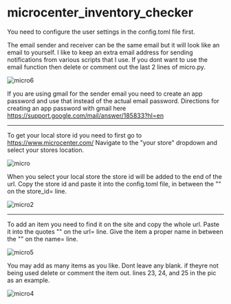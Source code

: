 # microcenter_inventory_checker

You need to configure the user settings in the config.toml file first.


The email sender and receiver can be the same email but it will look like an email to yourself.
I like to keep an extra email address for sending notifications from various scripts that I use.
If you dont want to use the email function then delete or comment out the last 2 lines of micro.py.

![micro6](https://github.com/MrLately/microcenter_inventory_checker/assets/94589563/575db81e-548b-4136-8557-d2406f702918)



If you are using gmail for the sender email you need to create an app password and use that instead of the actual email password.
Directions for creating an app password with gmail here https://support.google.com/mail/answer/185833?hl=en

---------------------------------------------------------------------------------------------------------------------------------

To get your local store id you need to first go to https://www.microcenter.com/
Navigate to the "your store" dropdown and select your stores location.

![micro](https://github.com/MrLately/microcenter_inventory_checker/assets/94589563/ac892f8c-8e22-408d-bbc0-422ea038e205)



When you select your local store the store id will be added to the end of the url.
Copy the store id and paste it into the config.toml file, in between the "" on the store_id= line.

![micro2](https://github.com/MrLately/microcenter_inventory_checker/assets/94589563/d69c7ecc-fdd5-4f1c-9dbb-a9d54f5ed227)

---------------------------------------------------------------------------------------------------------------------------------

To add an item you need to find it on the site and copy the whole url.
Paste it into the quotes "" on the url= line.
Give the item a proper name in between the "" on the name= line.

![micro5](https://github.com/MrLately/microcenter_inventory_checker/assets/94589563/ed36cfe4-44be-4f91-ae80-9c514d6fb6b0)



You may add as many items as you like.
Dont leave any blank. if theyre not being used delete or comment the item out. lines 23, 24, and 25 in the pic as an example.

![micro4](https://github.com/MrLately/microcenter_inventory_checker/assets/94589563/323bc260-161a-472e-b8d3-782a9dd78d3a)

